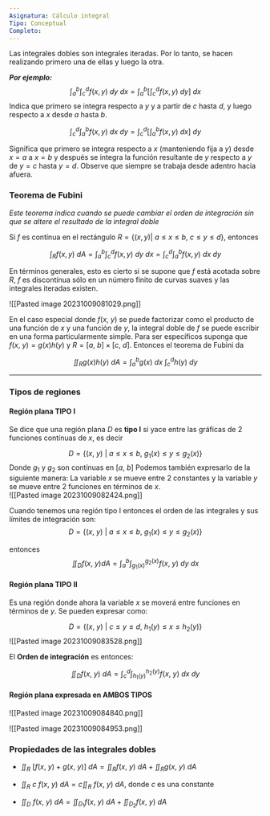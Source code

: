 ```yaml
---
Asignatura: Cálculo integral
Tipo: Conceptual
Completo:
---
```

Las integrales dobles son integrales iteradas. Por lo tanto, se hacen realizando primero una de ellas y luego la otra. 

***Por ejemplo:***
$$\int_{a}^b \int_{c}^d f(x, y)\ dy\ dx = \int_{a}^b \left[\int_{c}^{d} f(x, y)\ dy \right ]\ dx$$
Indica que primero se integra respecto a $y$ y a partir de $c$ hasta $d$, y luego respecto a $x$ desde $a$ hasta $b$.

$$\int_{c}^d \int_{a}^b f(x, y)\ dx\ dy = \int_{c}^d \left[\int_{a}^{b} f(x, y)\ dx \right ]\ dy$$

Significa que primero se integra respecto a $x$ (manteniendo fija a $y$) desde $x=a$  a  $x=b$  y después se integra la función resultante de $y$ respecto a $y$ de $y=c$ hasta $y=d$. Observe que siempre se trabaja desde adentro hacia afuera. 


### Teorema de Fubini
*Este teorema indica cuando se puede cambiar el orden de integración sin que se altere el resultado de la integral doble*

Si $f$ es contínua en el rectángulo $R=\{(x,y)| \ a \leq x \leq b,\ c\leq y \leq d\}$, entonces

$$\int_{R} f(x,y) \ dA = \int_{a}^b \int_{c}^d f(x,y) \ dy\ dx = \int_{c}^d \int_{a}^b f(x,y) \ dx\ dy$$


En términos generales, esto es cierto si se supone que $f$ está acotada sobre $R$, $f$ es discontínua sólo en un número finito de curvas suaves y las integrales iteradas existen. 

![[Pasted image 20231009081029.png]]

En el caso especial donde $f(x,\ y)$ se puede factorizar como el producto de una función de $x$ y una función de $y$, la integral doble de $f$ se puede escribir en una forma particularmente simple. Para ser específicos suponga que $f(x,\ y)=g(x)h(y)$ y $R=[a,\ b]\times [c, \ d]$. Entonces el teorema de Fubini da

$$\iint_R g(x)h(y)\ dA=\int_{a}^{b} g(x)\ dx \ \int_{c}^{d}h(y) \ dy$$

---

### Tipos de regiones

#### Región plana TIPO I

Se dice que una región plana $D$ es **tipo I** si yace entre las gráficas de 2 funciones contínuas de $x$, es decir

$$D=\{(x,\ y) \ | \ a\leq x \leq b,\ g_1(x)\leq y \leq g_2(x)\}$$
Donde $g_1$ y $g_2$ son contínuas en $[a, \ b]$
Podemos también expresarlo de la siguiente manera: La variable $x$ se mueve entre 2 constantes y la variable $y$ se mueve entre 2 funciones en términos de $x$.  
![[Pasted image 20231009082424.png]]

Cuando tenemos una región tipo I entonces el orden de las integrales y sus límites de integración son:
$$D=\{ (x,\ y) \ | \ a \leq x \leq b, \ g_1(x)\leq y \leq g_2(x)\}$$

entonces 
$$\iint_D f(x, \ y) dA = \int_{a}^{b}\int_{g_1(x)}^{g_2(x)} f(x,\ y) \ dy \ dx$$


#### Región plana TIPO II

Es una región donde ahora la variable $x$ se moverá entre funciones en términos de $y$. Se pueden expresar como:

$$D=\{(x,\ y) \ | \ c\leq y \leq d,\ h_1(y)\leq x \leq h_2(y)\}$$
![[Pasted image 20231009083528.png]]

El **Orden de integración** es entonces:

$$\iint_{D} f(x, \ y)\ dA = \int_{c}^{d} \int_{h_1(y)}^{h_2(y)} f(x, \ y) \ dx \ dy$$


#### Región plana expresada en AMBOS TIPOS

![[Pasted image 20231009084840.png]]

![[Pasted image 20231009084953.png]]



### Propiedades de las integrales dobles

- $\iint_{R} \ [f(x, \ y)+g(x, \ y)] \ dA = \iint_{R} f(x, \ y)\ dA + \iint_{R} g(x, \ y)\ dA$


- $\iint_{R} \ c \ f(x, \ y)\ dA = c\iint_{R} \ f(x, \ y)\ dA$,  donde $c$ es una constante


- $\iint_{D} \ f(x, \ y)\ dA = \iint_{D_1}f(x, \ y)\ dA + \iint_{D_2}f(x, \ y)\ dA$
